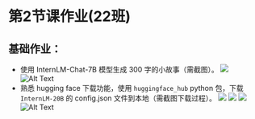 # 第2节课作业(22班) 

## 基础作业：
- 使用 InternLM-Chat-7B 模型生成 300 字的小故事（需截图）。
![](https://secure2.wostatic.cn/static/hzF5uXj4xDTuUJrMaptzJB/image.png?auth_key=1704953712-p7mXSjecnss1Dehg7vrs5K-0-ce60508b8dad80aaf5ca2c47f8611d9e)
![Alt Text](../../images/300words.png)
- 熟悉 hugging face 下载功能，使用 `huggingface_hub` python 包，下载 `InternLM-20B` 的 config.json 文件到本地（需截图下载过程）。
![](https://secure2.wostatic.cn/static/cZea7wDtoLaDQj7rDCPH7V/image.png?auth_key=1704943434-469ruFpoxXsSqfGBqb4TK3-0-5f538df4229296ae60ac0e55743c4b46)
![](https://secure2.wostatic.cn/static/36BK1LSma3xiAd8mEXaSBd/image.png?auth_key=1704943407-v7qCmG4kyeq8zqbS6aSD8Y-0-df372fb6cd45dfcf6c122dcd815b0081)
![](https://secure2.wostatic.cn/static/eAQzKAGfgCy35DDrMYVti6/image.png?auth_key=1704953073-2fyuYTM51vG2HRDUAUqXV7-0-00c348b915c0aba24816d613b7e4b83e)
![Alt Text](../../images/download.png)


